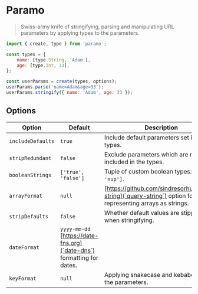 # Paramo

> Swiss-army knife of stringifying, parsing and manipulating URL parameters by applying types to the parameters.

```javascript
import { create, type } from 'paramo';

const types = {
    name: [type.String, 'Adam'],
    age: [type.Int, 33],
};

const userParams = create(types, options);
userParams.parse('name=Adam&age=33');
userParams.stringify({ name: 'Adam', age: 33 });
```

## Options

| Option            | Default                                                               | Description                                                                                               |
| ----------------- | --------------------------------------------------------------------- | --------------------------------------------------------------------------------------------------------- |
| `includeDefaults` | `true`                                                                | Include default parameters set in the types.                                                              |
| `stripRedundant`  | `false`                                                               | Exclude parameters which are not included in the types.                                                   |
| `booleanStrings`  | `['true', 'false']`                                                   | Tuple of custom boolean types: `['yup', 'nup']`.                                                          |
| `arrayFormat`     | `null`                                                                | [https://github.com/sindresorhus/query-string](`query-string`) option for representing arrays as strings. |
| `stripDefaults`   | `false`                                                               | Whether default values are stipped when stringifying.                                                     |
| `dateFormat`      | `yyyy-mm-dd` [https://date-fns.org](`date-dns`) formatting for dates. |
| `keyFormat`       | `null`                                                                | Applying snakecase and kebabcase to the parameters.                                                       |
